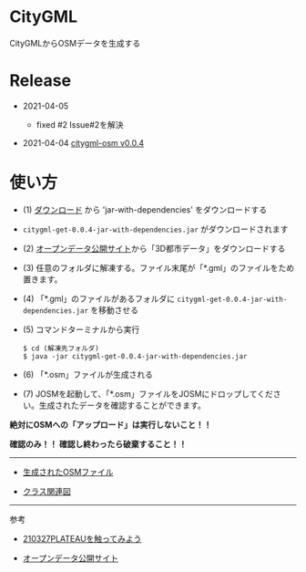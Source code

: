 # CityGML

CityGMLからOSMデータを生成する

# Release

- 2021-04-05 

  - fixed #2 Issue#2を解決

- 2021-04-04 [citygml-osm v0.0.4](http://surveyor.mydns.jp/archiva/#artifact-details-download-content~haya4/haya4/citygml-get/0.0.4)

# 使い方

- (1) [ダウンロード](http://surveyor.mydns.jp/archiva/#artifact-details-download-content~haya4/haya4/citygml-get/0.0.4) から 'jar-with-dependencies' をダウンロードする

- `citygml-get-0.0.4-jar-with-dependencies.jar` がダウンロードされます

- (2) [オープンデータ公開サイト](https://www.geospatial.jp/ckan/dataset/plateau)から「3D都市データ」をダウンロードする

- (3) 任意のフォルダに解凍する。ファイル末尾が「*.gml」のファイルをため置きます。

- (4) 「*.gml」のファイルがあるフォルダに `citygml-get-0.0.4-jar-with-dependencies.jar` を移動させる

- (5) コマンドターミナルから実行

  ```
  $ cd (解凍先フォルダ)
  $ java -jar citygml-get-0.0.4-jar-with-dependencies.jar
  ```

- (6) 「*.osm」ファイルが生成される

- (7) JOSMを起動して、「*.osm」ファイルをJOSMにドロップしてください。生成されたデータを確認することができます。

**絶対にOSMへの「アップロード」は実行しないこと！！**

**確認のみ！！  確認し終わったら破棄すること！！**

------

- [生成されたOSMファイル](53392547_bldg_6697_op2.osm)

- [クラス関連図](doc/class.png)

----------------

参考

- [210327PLATEAUを触ってみよう](https://hackmd.io/@geopythonjp/HkZOmNpqL/%2FhfZTkl5FQGy8YHrgzc7ohQ)

- [オープンデータ公開サイト](https://www.geospatial.jp/ckan/dataset/plateau)

 
